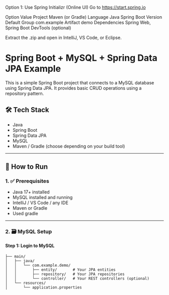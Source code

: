 Option 1: Use Spring Initializr (Online UI)
Go to https://start.spring.io

Option	Value
Project	Maven (or Gradle)
Language	Java
Spring Boot Version	Default
Group	com.example
Artifact	demo
Dependencies	Spring Web, Spring Boot DevTools (optional)

Extract the .zip and open in IntelliJ, VS Code, or Eclipse.

# Spring Boot + MySQL + Spring Data JPA Example

This is a simple Spring Boot project that connects to a MySQL database using Spring Data JPA. It provides basic CRUD operations using a repository pattern.

## 🛠 Tech Stack

- Java
- Spring Boot
- Spring Data JPA
- MySQL
- Maven / Gradle (choose depending on your build tool)

---

## 🚀 How to Run

### 1. ✅ Prerequisites
- Java 17+ installed
- MySQL installed and running
- IntelliJ / VS Code / any IDE
- Maven or Gradle
- Used gradle

---

### 2. 🗃️ MySQL Setup

#### Step 1: Login to MySQL

```src
├── main/
│   ├── java/
│   │   └── com.example.demo/
│   │       ├── entity/       # Your JPA entities
│   │       ├── repository/   # Your JPA repositories
│   │       └── controller/   # Your REST controllers (optional)
│   └── resources/
│       └── application.properties


